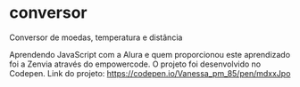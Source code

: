 # conversor
Conversor de moedas, temperatura e distância

Aprendendo JavaScript com a Alura e quem proporcionou este aprendizado foi a Zenvia através do empowercode.
O projeto foi desenvolvido no Codepen.
Link do projeto: https://codepen.io/Vanessa_pm_85/pen/mdxxJpo
